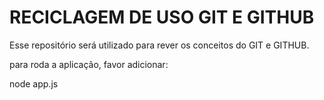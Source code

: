 <h1>RECICLAGEM DE USO GIT E GITHUB</h1>

Esse repositório será utilizado para rever os conceitos do GIT e GITHUB.

para roda a aplicação, favor adicionar:

node app.js

